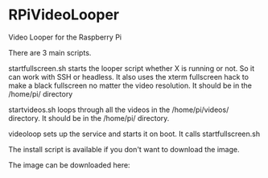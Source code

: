 RPiVideoLooper
==============

Video Looper for the Raspberry Pi

There are 3 main scripts.

startfullscreen.sh starts the looper script whether X is running or not. So it can work with SSH or headless. It also uses the xterm fullscreen hack to make a black fullscreen no matter the video resolution. It should be in the /home/pi/ directory

startvideos.sh loops through all the videos in the /home/pi/videos/ directory. It should be in the /home/pi/ directory.

videoloop sets up the service and starts it on boot. It calls startfullscreen.sh

The install script is available if you don't want to download the image.

The image can be downloaded here:

